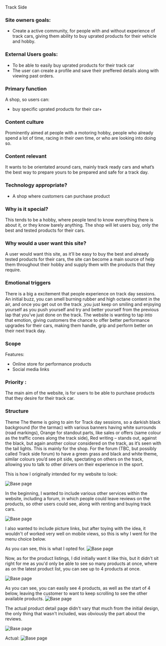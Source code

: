 Track Side

### Site owners goals:
-	Create a active community, for people with and without experience of track cars, giving them ability to buy uprated products for their vehicle and hobby.
### External Users goals:
-	To be able to easily buy uprated products for their track car
-	The user can create a profile and save their preffered details along with viewing past orders.
### Primary function
A shop, so users can:
-	buy specific uprated products for their car+

### Content culture
Prominently aimed at people with a motoring hobby, people who already spend a lot of time, racing in their own time, or who are looking into doing so.

### Content relevant
It wants to be orientated around cars, mainly track ready cars and what’s the best way to prepare yours to be prepared and safe for a track day.

### Technology appropriate?
-	A shop where customers can purchase product

### Why is it special?
This tends to be a hobby, where people tend to know everything there is about it, or they know barely anything. The shop will let users buy, only the best and tested products for their cars. 

### Why would a user want this site?
A user would want this site, as it’ll be easy to buy the best and already tested products for their cars, the site can become a main source of help them throughout their hobby and supply them with the products that they require.

### Emotional triggers
There is a big a excitement that people experience on track day sessions. An initial buzz, you can smell burning rubber and high octane content in the air, and once you get out on the track ,you just keep on smiling and enjoying yourself as you push yourself and try and better yourself from the previous lap that you’ve just done on the track. The website is wanting to tap into that emotion, giving customers the chance to offer better performance upgrades for their cars, making them handle, grip and perform better on their next track day. 

### Scope
Features:
-	Online store for performance products
-	Social media links

### Priority :
The main aim of the website, is for users to be able to purchase products that they desire for their track car.

### Structure
Theme
The theme is going to aim for Track day sessions, so a darkish black background (for the tarmac) with various banners having white surrounds (road markings), Orange for standout parts, like sales or offers (same colour as the traffic cones along the track side), Red writing – stands out, against the black, but again another colour considered on the track, as it’s seen with the tail lights. This is mainly for the shop. For the forum (TBC, but possibly called Track side forum) to have a green grass and black and white theme, similar colours you’d see pit side, spectating on others on the track, allowing you to talk to other drivers on their experience in the sport.

This is how I originally intended for my website to look:

<img src="/media/Index_home_page.png" alt="Base page" style="max-width:100%;">

In the beginning, I wanted to include various other services within the website, including a forum, in which people could leave reviews on the products, so other users could see, along with renting and buying track cars.

<img src="/media/Shop_Front.png" alt="Base page" style="max-width:100%;">

I also wanted to include picture links, but after toying with the idea, it wouldn't of worked very well on mobile views, so this is why I went for the menu choice below.

As you can see, this is what I opted for.
<img src="/media/shortened_menu.png" alt="Base page" style="max-width:100%;">


Now, as for the product listings, I did initially want it like this, but it didn't sit right for me as you'd only be able to see so many products at once, where as on the latest product list, you can see up to 4 products at once.

<img src="/media/Specified_car_product_list.png" alt="Base page" style="max-width:100%;">

As you can see, you can easily see 4 products, as well as the start of 4 below, leaving the customer to want to keep scrolling to see the other available products.
<img src="/media/product_lists.png" alt="Base page" style="max-width:100%;">

The actual product detail page didn't vary that much from the initial design, the only thing that wasn't included, was obviously the part about the reviews.

<img src="/media/Specified_car_product_detail.png" alt="Base page" style="max-width:100%;">

Actual:
<img src="/media/product_detail.png" alt="Base page" style="max-width:100%;">


